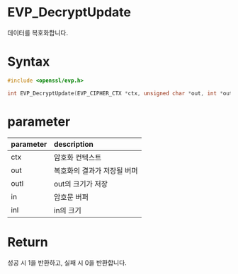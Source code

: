 # EVP_DecryptUpdate

데이터를 복호화합니다.

# **Syntax**

```c++
#include <openssl/evp.h>

int EVP_DecryptUpdate(EVP_CIPHER_CTX *ctx, unsigned char *out, int *outl, unsigned char *in, int inl); 
```

# **parameter**

| parameter | description |
| :---      | :--- |
| ctx | 암호화 컨텍스트 |
| out | 복호화의 결과가 저장될 버퍼 |
| outl | out의 크기가 저장 |
| in | 암호문 버퍼 |
| inl | in의 크기 |

# **Return**

성공 시 1을 반환하고, 실패 시 0을 반환합니다.